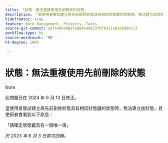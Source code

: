```yaml
---
title: 「狀態：無法重複使用先前刪除的狀態」
description: 「當使用者嘗試建立與先前刪除狀態具有相同狀態鍵的狀態時，無法建立該狀態，且使用者會看到一則訊息。」
hidefromtoc: true
feature: Work Management, Projects, Tasks
source-git-commit: adfa446a98afa884e49823fbfbd21a83d6dddcc3
workflow-type: ht
source-wordcount: '90'
ht-degree: 100%

---
```



# 狀態：無法重複使用先前刪除的狀態

>[!NOTE]
>
>此問題已在 2024 年 6 月 13 日修正。

當使用者嘗試建立與先前刪除狀態具有相同狀態鍵的狀態時，無法建立該狀態，且使用者會看到以下訊息：

「請確定狀態鍵具有一個唯一值」

_於 2023 年 6 月 3 日首次回報。_
